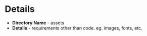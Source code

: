 # Details

- **Directory Name** - assets
- **Details** - requirements other than code. eg. images, fonts, etc.
